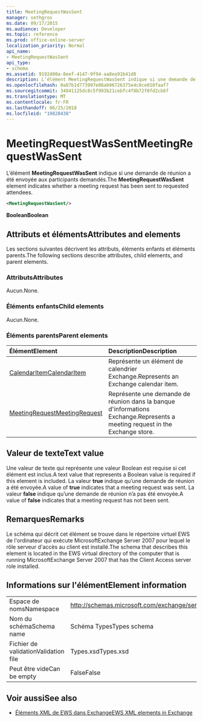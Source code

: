 ```yaml
---
title: MeetingRequestWasSent
manager: sethgros
ms.date: 09/17/2015
ms.audience: Developer
ms.topic: reference
ms.prod: office-online-server
localization_priority: Normal
api_name:
- MeetingRequestWasSent
api_type:
- schema
ms.assetid: 9192400a-8eef-4147-9f94-aa8ea91b41d8
description: L’élément MeetingRequestWasSent indique si une demande de réunion a été envoyée aux participants demandés.
ms.openlocfilehash: 0a87b1d773997e08ab96726375e4c8ce010faaf7
ms.sourcegitcommit: 34041125dc8c5f993b21cebfc4f8b72f0fd2cb6f
ms.translationtype: MT
ms.contentlocale: fr-FR
ms.lasthandoff: 06/25/2018
ms.locfileid: "19828438"
---
```

# <a name="meetingrequestwassent"></a><span data-ttu-id="53bbb-103">MeetingRequestWasSent</span><span class="sxs-lookup"><span data-stu-id="53bbb-103">MeetingRequestWasSent</span></span>

<span data-ttu-id="53bbb-104">L’élément **MeetingRequestWasSent** indique si une demande de réunion a été envoyée aux participants demandés.</span><span class="sxs-lookup"><span data-stu-id="53bbb-104">The **MeetingRequestWasSent** element indicates whether a meeting request has been sent to requested attendees.</span></span> 
  
```xml
<MeetingRequestWasSent/>
```

 <span data-ttu-id="53bbb-105">**Boolean**</span><span class="sxs-lookup"><span data-stu-id="53bbb-105">**Boolean**</span></span>
## <a name="attributes-and-elements"></a><span data-ttu-id="53bbb-106">Attributs et éléments</span><span class="sxs-lookup"><span data-stu-id="53bbb-106">Attributes and elements</span></span>

<span data-ttu-id="53bbb-107">Les sections suivantes décrivent les attributs, éléments enfants et éléments parents.</span><span class="sxs-lookup"><span data-stu-id="53bbb-107">The following sections describe attributes, child elements, and parent elements.</span></span>
  
### <a name="attributes"></a><span data-ttu-id="53bbb-108">Attributs</span><span class="sxs-lookup"><span data-stu-id="53bbb-108">Attributes</span></span>

<span data-ttu-id="53bbb-109">Aucun.</span><span class="sxs-lookup"><span data-stu-id="53bbb-109">None.</span></span>
  
### <a name="child-elements"></a><span data-ttu-id="53bbb-110">Éléments enfants</span><span class="sxs-lookup"><span data-stu-id="53bbb-110">Child elements</span></span>

<span data-ttu-id="53bbb-111">Aucun.</span><span class="sxs-lookup"><span data-stu-id="53bbb-111">None.</span></span>
  
### <a name="parent-elements"></a><span data-ttu-id="53bbb-112">Éléments parents</span><span class="sxs-lookup"><span data-stu-id="53bbb-112">Parent elements</span></span>

|<span data-ttu-id="53bbb-113">**Élément**</span><span class="sxs-lookup"><span data-stu-id="53bbb-113">**Element**</span></span>|<span data-ttu-id="53bbb-114">**Description**</span><span class="sxs-lookup"><span data-stu-id="53bbb-114">**Description**</span></span>|
|:-----|:-----|
|[<span data-ttu-id="53bbb-115">CalendarItem</span><span class="sxs-lookup"><span data-stu-id="53bbb-115">CalendarItem</span></span>](calendaritem.md) <br/> |<span data-ttu-id="53bbb-116">Représente un élément de calendrier Exchange.</span><span class="sxs-lookup"><span data-stu-id="53bbb-116">Represents an Exchange calendar item.</span></span>  <br/> |
|[<span data-ttu-id="53bbb-117">MeetingRequest</span><span class="sxs-lookup"><span data-stu-id="53bbb-117">MeetingRequest</span></span>](meetingrequest.md) <br/> |<span data-ttu-id="53bbb-118">Représente une demande de réunion dans la banque d'informations Exchange.</span><span class="sxs-lookup"><span data-stu-id="53bbb-118">Represents a meeting request in the Exchange store.</span></span>  <br/> |
   
## <a name="text-value"></a><span data-ttu-id="53bbb-119">Valeur de texte</span><span class="sxs-lookup"><span data-stu-id="53bbb-119">Text value</span></span>

<span data-ttu-id="53bbb-120">Une valeur de texte qui représente une valeur Boolean est requise si cet élément est inclus.</span><span class="sxs-lookup"><span data-stu-id="53bbb-120">A text value that represents a Boolean value is required if this element is included.</span></span> <span data-ttu-id="53bbb-121">La valeur **true** indique qu’une demande de réunion a été envoyée.</span><span class="sxs-lookup"><span data-stu-id="53bbb-121">A value of **true** indicates that a meeting request was sent.</span></span> <span data-ttu-id="53bbb-122">La valeur **false** indique qu’une demande de réunion n’a pas été envoyée.</span><span class="sxs-lookup"><span data-stu-id="53bbb-122">A value of **false** indicates that a meeting request has not been sent.</span></span> 
  
## <a name="remarks"></a><span data-ttu-id="53bbb-123">Remarques</span><span class="sxs-lookup"><span data-stu-id="53bbb-123">Remarks</span></span>

<span data-ttu-id="53bbb-124">Le schéma qui décrit cet élément se trouve dans le répertoire virtuel EWS de l'ordinateur qui exécute MicrosoftExchange Server 2007 pour lequel le rôle serveur d'accès au client est installé.</span><span class="sxs-lookup"><span data-stu-id="53bbb-124">The schema that describes this element is located in the EWS virtual directory of the computer that is running MicrosoftExchange Server 2007 that has the Client Access server role installed.</span></span>
  
## <a name="element-information"></a><span data-ttu-id="53bbb-125">Informations sur l'élément</span><span class="sxs-lookup"><span data-stu-id="53bbb-125">Element information</span></span>

|||
|:-----|:-----|
|<span data-ttu-id="53bbb-126">Espace de noms</span><span class="sxs-lookup"><span data-stu-id="53bbb-126">Namespace</span></span>  <br/> |http://schemas.microsoft.com/exchange/services/2006/types  <br/> |
|<span data-ttu-id="53bbb-127">Nom du schéma</span><span class="sxs-lookup"><span data-stu-id="53bbb-127">Schema name</span></span>  <br/> |<span data-ttu-id="53bbb-128">Schéma Types</span><span class="sxs-lookup"><span data-stu-id="53bbb-128">Types schema</span></span>  <br/> |
|<span data-ttu-id="53bbb-129">Fichier de validation</span><span class="sxs-lookup"><span data-stu-id="53bbb-129">Validation file</span></span>  <br/> |<span data-ttu-id="53bbb-130">Types.xsd</span><span class="sxs-lookup"><span data-stu-id="53bbb-130">Types.xsd</span></span>  <br/> |
|<span data-ttu-id="53bbb-131">Peut être vide</span><span class="sxs-lookup"><span data-stu-id="53bbb-131">Can be empty</span></span>  <br/> |<span data-ttu-id="53bbb-132">False</span><span class="sxs-lookup"><span data-stu-id="53bbb-132">False</span></span>  <br/> |
   
## <a name="see-also"></a><span data-ttu-id="53bbb-133">Voir aussi</span><span class="sxs-lookup"><span data-stu-id="53bbb-133">See also</span></span>



- [<span data-ttu-id="53bbb-134">Éléments XML de EWS dans Exchange</span><span class="sxs-lookup"><span data-stu-id="53bbb-134">EWS XML elements in Exchange</span></span>](ews-xml-elements-in-exchange.md)

